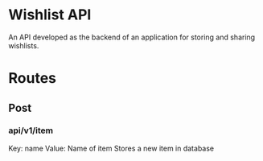 # Wishlist API
An API developed as the backend of an application for storing and sharing wishlists.


# Routes
## Post
### api/v1/item

Key: name
Value: Name of item
Stores a new item in database